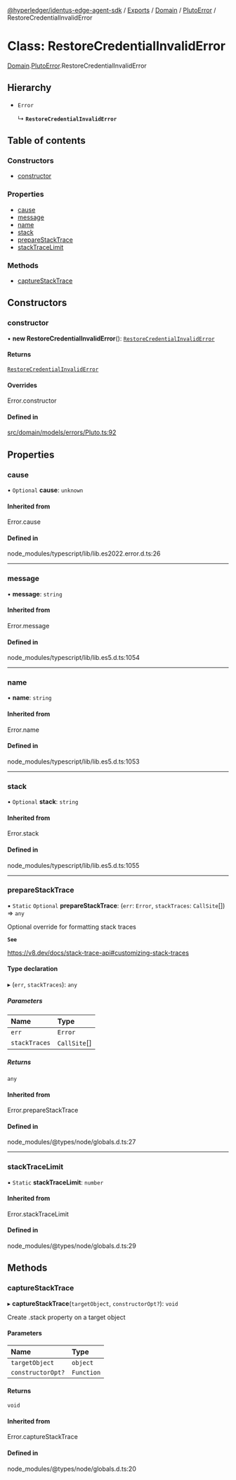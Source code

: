 [@hyperledger/identus-edge-agent-sdk](../README.md) / [Exports](../modules.md) / [Domain](../modules/Domain.md) / [PlutoError](../modules/Domain.PlutoError.md) / RestoreCredentialInvalidError

# Class: RestoreCredentialInvalidError

[Domain](../modules/Domain.md).[PlutoError](../modules/Domain.PlutoError.md).RestoreCredentialInvalidError

## Hierarchy

- `Error`

  ↳ **`RestoreCredentialInvalidError`**

## Table of contents

### Constructors

- [constructor](Domain.PlutoError.RestoreCredentialInvalidError.md#constructor)

### Properties

- [cause](Domain.PlutoError.RestoreCredentialInvalidError.md#cause)
- [message](Domain.PlutoError.RestoreCredentialInvalidError.md#message)
- [name](Domain.PlutoError.RestoreCredentialInvalidError.md#name)
- [stack](Domain.PlutoError.RestoreCredentialInvalidError.md#stack)
- [prepareStackTrace](Domain.PlutoError.RestoreCredentialInvalidError.md#preparestacktrace)
- [stackTraceLimit](Domain.PlutoError.RestoreCredentialInvalidError.md#stacktracelimit)

### Methods

- [captureStackTrace](Domain.PlutoError.RestoreCredentialInvalidError.md#capturestacktrace)

## Constructors

### constructor

• **new RestoreCredentialInvalidError**(): [`RestoreCredentialInvalidError`](Domain.PlutoError.RestoreCredentialInvalidError.md)

#### Returns

[`RestoreCredentialInvalidError`](Domain.PlutoError.RestoreCredentialInvalidError.md)

#### Overrides

Error.constructor

#### Defined in

[src/domain/models/errors/Pluto.ts:92](https://github.com/hyperledger/identus-edge-agent-sdk-ts/blob/f2306959fcea168d196649eedb6a342635865544/src/domain/models/errors/Pluto.ts#L92)

## Properties

### cause

• `Optional` **cause**: `unknown`

#### Inherited from

Error.cause

#### Defined in

node_modules/typescript/lib/lib.es2022.error.d.ts:26

___

### message

• **message**: `string`

#### Inherited from

Error.message

#### Defined in

node_modules/typescript/lib/lib.es5.d.ts:1054

___

### name

• **name**: `string`

#### Inherited from

Error.name

#### Defined in

node_modules/typescript/lib/lib.es5.d.ts:1053

___

### stack

• `Optional` **stack**: `string`

#### Inherited from

Error.stack

#### Defined in

node_modules/typescript/lib/lib.es5.d.ts:1055

___

### prepareStackTrace

▪ `Static` `Optional` **prepareStackTrace**: (`err`: `Error`, `stackTraces`: `CallSite`[]) => `any`

Optional override for formatting stack traces

**`See`**

https://v8.dev/docs/stack-trace-api#customizing-stack-traces

#### Type declaration

▸ (`err`, `stackTraces`): `any`

##### Parameters

| Name | Type |
| :------ | :------ |
| `err` | `Error` |
| `stackTraces` | `CallSite`[] |

##### Returns

`any`

#### Inherited from

Error.prepareStackTrace

#### Defined in

node_modules/@types/node/globals.d.ts:27

___

### stackTraceLimit

▪ `Static` **stackTraceLimit**: `number`

#### Inherited from

Error.stackTraceLimit

#### Defined in

node_modules/@types/node/globals.d.ts:29

## Methods

### captureStackTrace

▸ **captureStackTrace**(`targetObject`, `constructorOpt?`): `void`

Create .stack property on a target object

#### Parameters

| Name | Type |
| :------ | :------ |
| `targetObject` | `object` |
| `constructorOpt?` | `Function` |

#### Returns

`void`

#### Inherited from

Error.captureStackTrace

#### Defined in

node_modules/@types/node/globals.d.ts:20
